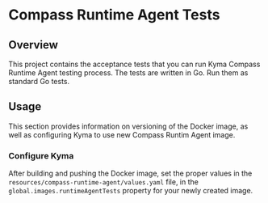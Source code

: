 # Compass Runtime Agent Tests

## Overview

This project contains the acceptance tests that you can run Kyma Compass Runtime Agent testing process.
The tests are written in Go. Run them as standard Go tests.

## Usage

This section provides information on versioning of the Docker image, as well as configuring Kyma to use new Compass Runtim Agent image.

### Configure Kyma

After building and pushing the Docker image, set the proper values in the `resources/compass-runtime-agent/values.yaml` file, in the `global.images.runtimeAgentTests` property for your newly created image.
